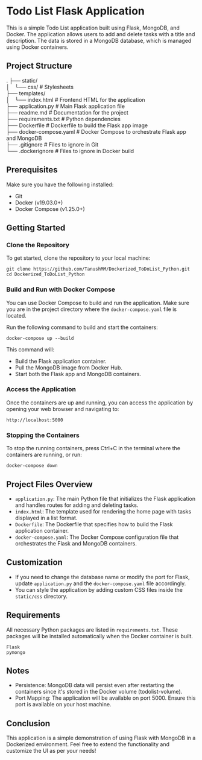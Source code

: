 # Todo List Flask Application

This is a simple Todo List application built using Flask, MongoDB, and Docker. The application allows users to add and delete tasks with a title and description. The data is stored in a MongoDB database, which is managed using Docker containers.

## Project Structure

.
├── static/ <br>
│&emsp;└── css/              # Stylesheets <br>
├── templates/ <br>
│&emsp;└── index.html        # Frontend HTML for the application <br>
├── application.py           # Main Flask application file <br>
├── readme.md                # Documentation for the project <br>
├── requirements.txt         # Python dependencies <br>
├── Dockerfile               # Dockerfile to build the Flask app image <br>
├── docker-compose.yaml      # Docker Compose to orchestrate Flask app and MongoDB <br>
├── .gitignore               # Files to ignore in Git <br>
└── .dockerignore            # Files to ignore in Docker build <br>

## Prerequisites

Make sure you have the following installed:

- Git
- Docker (v19.03.0+)
- Docker Compose (v1.25.0+)

## Getting Started

### Clone the Repository

To get started, clone the repository to your local machine:

```
git clone https://github.com/TanushMM/Dockerized_ToDoList_Python.git
cd Dockerized_ToDoList_Python

```

### Build and Run with Docker Compose

You can use Docker Compose to build and run the application. Make sure you are in the project directory where the `docker-compose.yaml` file is located.

Run the following command to build and start the containers:

```
docker-compose up --build

```

This command will:

- Build the Flask application container.
- Pull the MongoDB image from Docker Hub.
- Start both the Flask app and MongoDB containers.

### Access the Application

Once the containers are up and running, you can access the application by opening your web browser and navigating to:

```
http://localhost:5000

```

### Stopping the Containers

To stop the running containers, press Ctrl+C in the terminal where the containers are running, or run:

```
docker-compose down

```

## Project Files Overview

- `application.py`: The main Python file that initializes the Flask application and handles routes for adding and deleting tasks.
- `index.html`: The template used for rendering the home page with tasks displayed in a list format.
- `Dockerfile`: The Dockerfile that specifies how to build the Flask application container.
- `docker-compose.yaml`: The Docker Compose configuration file that orchestrates the Flask and MongoDB containers.

## Customization

- If you need to change the database name or modify the port for Flask, update `application.py` and the `docker-compose.yaml` file accordingly.
- You can style the application by adding custom CSS files inside the `static/css` directory.

## Requirements

All necessary Python packages are listed in `requirements.txt`. These packages will be installed automatically when the Docker container is built.

```
Flask
pymongo
```

## Notes

- Persistence: MongoDB data will persist even after restarting the containers since it's stored in the Docker volume (todolist-volume).
- Port Mapping: The application will be available on port 5000. Ensure this port is available on your host machine.

## Conclusion

This application is a simple demonstration of using Flask with MongoDB in a Dockerized environment. Feel free to extend the functionality and customize the UI as per your needs!
